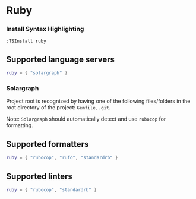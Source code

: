 # Ruby


### Install Syntax Highlighting
```vim
:TSInstall ruby
```

## Supported language servers

```lua
ruby = { "solargraph" }
```

### Solargraph

Project root is recognized by having one of the following files/folders in the root directory of the project: `Gemfile`, `.git`. 

Note: `Solargraph` should automatically detect and use `rubocop` for formatting.
    
## Supported formatters

```lua
ruby = { "rubocop", "rufo", "standardrb" }
```
    
## Supported linters

```lua
ruby = { "rubocop", "standardrb" }
```

